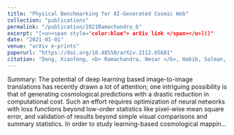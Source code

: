 ```yaml
---
title: "Physical Benchmarking for AI-Generated Cosmic Web"
collection: "publications"
permalink: "/publication/2021Ramachandra_6"
excerpt: "[<u><span style="color:blue"> arXiv link </span></u>]()"
date: "2021-01-01"
venue: "arXiv e-prints"
paperurl: "https://doi.org/10.48550/arXiv.2112.05681"
citation: "Dong, Xiaofeng, <b> Ramachandra, Nesar </b>, Habib, Salman, Heitmann, Katrin, Buehlmann, Michael, Madireddy, Sandeep; Physical Benchmarking for AI-Generated Cosmic Web, arXiv e-prints, 2021"
---
```



Summary: The potential of deep learning based image-to-image translations has recently drawn a lot of attention; one intriguing possibility is that of generating cosmological predictions with a drastic reduction in computational cost. Such an effort requires optimization of neural networks with loss functions beyond low-order statistics like pixel-wise mean square error, and validation of results beyond simple visual comparisons and summary statistics. In order to study learning-based cosmological mappin...